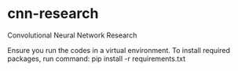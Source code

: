 # cnn-research
Convolutional Neural Network Research

Ensure you run the codes in a virtual environment. To install required packages, run command: pip install -r requirements.txt
